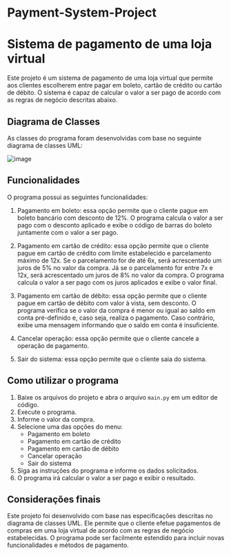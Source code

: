 # Payment-System-Project


# Sistema de pagamento de uma loja virtual

Este projeto é um sistema de pagamento de uma loja virtual que permite aos clientes escolherem entre pagar em boleto, cartão de crédito ou cartão de débito. O sistema é capaz de calcular o valor a ser pago de acordo com as regras de negócio descritas abaixo.

## Diagrama de Classes

As classes do programa foram desenvolvidas com base no seguinte diagrama de classes UML:

![image](https://user-images.githubusercontent.com/106611476/236188952-0833c4b6-c8a0-4da9-a9be-51f7577c1387.png)


## Funcionalidades

O programa possui as seguintes funcionalidades:

1. Pagamento em boleto: essa opção permite que o cliente pague em boleto bancário com desconto de 12%. O programa calcula o valor a ser pago com o desconto aplicado e exibe o código de barras do boleto juntamente com o valor a ser pago.

2. Pagamento em cartão de crédito: essa opção permite que o cliente pague em cartão de crédito com limite estabelecido e parcelamento máximo de 12x. Se o parcelamento for de até 6x, será acrescentado um juros de 5% no valor da compra. Já se o parcelamento for entre 7x e 12x, será acrescentado um juros de 8% no valor da compra. O programa calcula o valor a ser pago com os juros aplicados e exibe o valor final.

3. Pagamento em cartão de débito: essa opção permite que o cliente pague em cartão de débito com valor à vista, sem desconto. O programa verifica se o valor da compra é menor ou igual ao saldo em conta pré-definido e, caso seja, realiza o pagamento. Caso contrário, exibe uma mensagem informando que o saldo em conta é insuficiente.

4. Cancelar operação: essa opção permite que o cliente cancele a operação de pagamento.

5. Sair do sistema: essa opção permite que o cliente saia do sistema.

## Como utilizar o programa

1. Baixe os arquivos do projeto e abra o arquivo `main.py` em um editor de código.
2. Execute o programa.
3. Informe o valor da compra.
4. Selecione uma das opções do menu:
   - Pagamento em boleto
   - Pagamento em cartão de crédito
   - Pagamento em cartão de débito
   - Cancelar operação
   - Sair do sistema
5. Siga as instruções do programa e informe os dados solicitados.
6. O programa irá calcular o valor a ser pago e exibir o resultado.

## Considerações finais

Este projeto foi desenvolvido com base nas especificações descritas no diagrama de classes UML. Ele permite que o cliente efetue pagamentos de compras em uma loja virtual de acordo com as regras de negócio estabelecidas. O programa pode ser facilmente estendido para incluir novas funcionalidades e métodos de pagamento.
